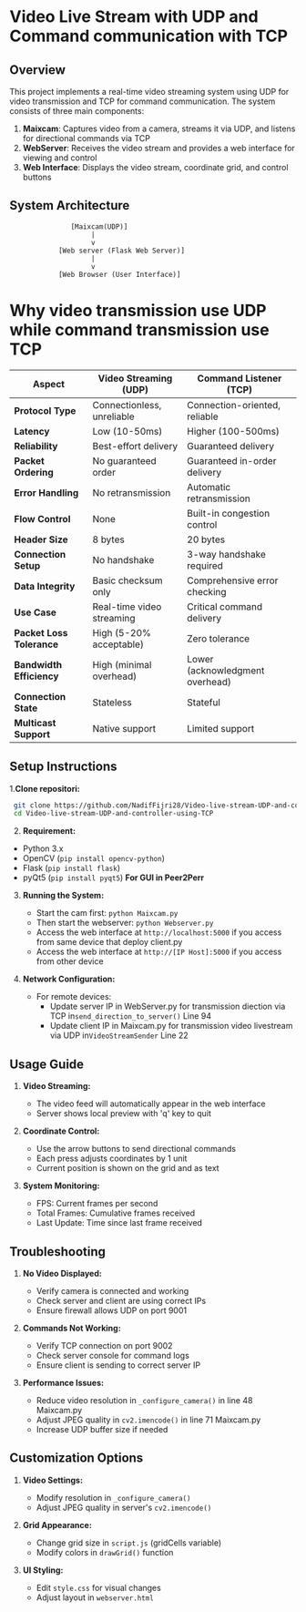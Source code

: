 # Video Live Stream with UDP and Command communication with TCP

## Overview

This project implements a real-time video streaming system using UDP for video transmission and TCP for command communication. The system consists of three main components:

1. **Maixcam**: Captures video from a camera, streams it via UDP, and listens for directional commands via TCP
2. **WebServer**: Receives the video stream and provides a web interface for viewing and control
3. **Web Interface**: Displays the video stream, coordinate grid, and control buttons

## System Architecture

```
               [Maixcam(UDP)]
                    |
                    v
            [Web server (Flask Web Server)]
                    |
                    v
            [Web Browser (User Interface)]
```
# Why video transmission use UDP while command transmission use TCP

| Aspect | Video Streaming (UDP) | Command Listener (TCP) |
|--------|----------------------|-----------------------|
| **Protocol Type** | Connectionless, unreliable | Connection-oriented, reliable |
| **Latency** | Low (10-50ms) | Higher (100-500ms) |
| **Reliability** | Best-effort delivery | Guaranteed delivery |
| **Packet Ordering** | No guaranteed order | Guaranteed in-order delivery |
| **Error Handling** | No retransmission | Automatic retransmission |
| **Flow Control** | None | Built-in congestion control |
| **Header Size** | 8 bytes | 20 bytes |
| **Connection Setup** | No handshake | 3-way handshake required |
| **Data Integrity** | Basic checksum only | Comprehensive error checking |
| **Use Case** | Real-time video streaming | Critical command delivery |
| **Packet Loss Tolerance** | High (5-20% acceptable) | Zero tolerance |
| **Bandwidth Efficiency** | High (minimal overhead) | Lower (acknowledgment overhead) |
| **Connection State** | Stateless | Stateful |
| **Multicast Support** | Native support | Limited support |

## Setup Instructions

1.**Clone repositori:**
  ```bash
   git clone https://github.com/NadifFijri28/Video-live-stream-UDP-and-controller-using-TCP.git
   cd Video-live-stream-UDP-and-controller-using-TCP
   ```

2.  **Requirement:**
   - Python 3.x
   - OpenCV (`pip install opencv-python`)
   - Flask (`pip install flask`)
   - pyQt5 (`pip install pyqt5`) **For GUI in Peer2Perr**

3. **Running the System:**
   - Start the cam first: `python Maixcam.py`
   - Then start the webserver: `python Webserver.py`
   - Access the web interface at `http://localhost:5000` if you access from same device that deploy client.py
   - Access the web interface at `http://[IP Host]:5000` if you access from other device

4. **Network Configuration:**
   - For remote devices:
     - Update server IP in WebServer.py for transmission diection via TCP in`send_direction_to_server()` Line 94
     - Update client IP in Maixcam.py for transmission video livestream via UDP in`VideoStreamSender` Line 22

## Usage Guide

1. **Video Streaming:**
   - The video feed will automatically appear in the web interface
   - Server shows local preview with 'q' key to quit

2. **Coordinate Control:**
   - Use the arrow buttons to send directional commands
   - Each press adjusts coordinates by 1 unit
   - Current position is shown on the grid and as text

3. **System Monitoring:**
   - FPS: Current frames per second
   - Total Frames: Cumulative frames received
   - Last Update: Time since last frame received

## Troubleshooting

1. **No Video Displayed:**
   - Verify camera is connected and working
   - Check server and client are using correct IPs
   - Ensure firewall allows UDP on port 9001

2. **Commands Not Working:**
   - Verify TCP connection on port 9002
   - Check server console for command logs
   - Ensure client is sending to correct server IP

3. **Performance Issues:**
   - Reduce video resolution in `_configure_camera()` in line 48 Maixcam.py
   - Adjust JPEG quality in `cv2.imencode()` in line 71 Maixcam.py
   - Increase UDP buffer size if needed

## Customization Options

1. **Video Settings:**
   - Modify resolution in `_configure_camera()`
   - Adjust JPEG quality in server's `cv2.imencode()`

2. **Grid Appearance:**
   - Change grid size in `script.js` (gridCells variable)
   - Modify colors in `drawGrid()` function

3. **UI Styling:**
   - Edit `style.css` for visual changes
   - Adjust layout in `webserver.html`
